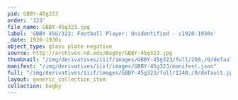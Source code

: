 ```yaml
---
pid: GBBY-45g323
order: '323'
file_name: GBBY-45g323.jpg
label: 'GBBY 45G/323: Football Player: Unidentified - c1920-1930s'
_date: 1920-1930s
object_type: glass plate negative
source: http://archives.nd.edu/Bagby/GBBY-45g323.jpg
thumbnail: "/img/derivatives/iiif/images/GBBY-45g323/full/250,/0/default.jpg"
manifest: "/img/derivatives/iiif/images/GBBY-45g323/manifest.json"
full: "/img/derivatives/iiif/images/GBBY-45g323/full/1140,/0/default.jpg"
layout: generic_collection_item
collection: bagby
---
```

